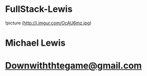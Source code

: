 # FullStack-Lewis

!picture (http://i.imgur.com/OcAU6mz.jpg)
# Michael Lewis
# Downwiththtegame@gmail.com
